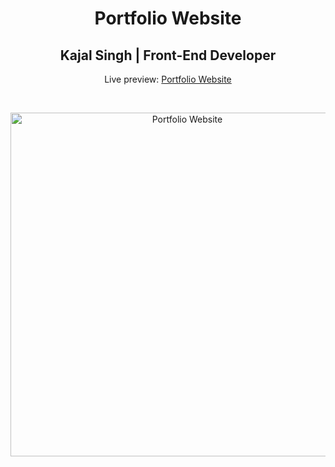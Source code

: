<h1 align="center">Portfolio Website</h1>
<h2 align="center">Kajal Singh | Front-End Developer </h2>
<p align="center">Live preview: <a href="">Portfolio Website</a></p><br>
<p align="center">
<img src="https://user-images.githubusercontent.com/12295765/43483406-dde55e8a-950b-11e8-8841-d616ee0c0551.jpg" width="550" alt="Portfolio Website">
</p>
